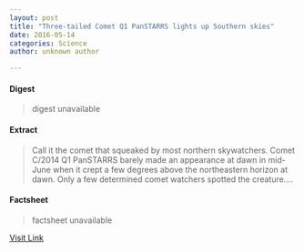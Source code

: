 ```yaml
---
layout: post
title: "Three-tailed Comet Q1 PanSTARRS lights up Southern skies"
date: 2016-05-14
categories: Science
author: unknown author

---
```



#### Digest
>digest unavailable

#### Extract
>Call it the comet that squeaked by most northern skywatchers. Comet C/2014 Q1 PanSTARRS barely made an appearance at dawn in mid-June when it crept a few degrees above the northeastern horizon at dawn. Only a few determined comet watchers spotted the creature....

#### Factsheet
>factsheet unavailable

[Visit Link](http://phys.org/news/2015-07-three-tailed-comet-q1-panstarrs-southern.html)


